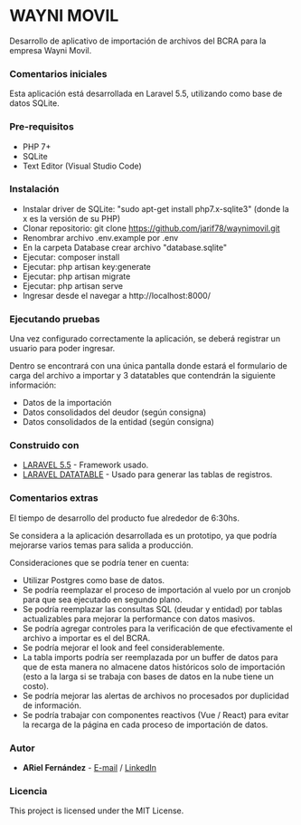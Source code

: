 # WAYNI MOVIL

Desarrollo de aplicativo de importación de archivos del BCRA para la empresa Wayni Movil.

### Comentarios iniciales

Esta aplicación está desarrollada en Laravel 5.5, utilizando como base de datos SQLite.

### Pre-requisitos

- PHP 7+
- SQLite
- Text Editor (Visual Studio Code)

### Instalación

- Instalar driver de SQLite: "sudo apt-get install php7.x-sqlite3" (donde la x es la versión de su PHP)
- Clonar repositorio: git clone https://github.com/jarif78/waynimovil.git
- Renombrar archivo .env.example por .env
- En la carpeta Database crear archivo "database.sqlite"
- Ejecutar: composer install
- Ejecutar: php artisan key:generate
- Ejecutar: php artisan migrate
- Ejecutar: php artisan serve
- Ingresar desde el navegar a http://localhost:8000/

### Ejecutando pruebas

Una vez configurado correctamente la aplicación, se deberá registrar un usuario para poder ingresar.

Dentro se encontrará con una única pantalla donde estará el formulario de carga del archivo a importar y 3 datatables que contendrán la siguiente información:

- Datos de la importación
- Datos consolidados del deudor (según consigna)
- Datos consolidados de la entidad (según consigna)

### Construido con

* [LARAVEL 5.5](https://laravel.com/) - Framework usado.
* [LARAVEL DATATABLE](https://github.com/yajra/laravel-datatables) - Usado para generar las tablas de registros.

### Comentarios extras

El tiempo de desarrollo del producto fue alrededor de 6:30hs.

Se considera a la aplicación desarrollada es un prototipo, ya que podría mejorarse varios temas para salida a producción.

Consideraciones que se podría tener en cuenta:

- Utilizar Postgres como base de datos.
- Se podría reemplazar el proceso de importación al vuelo por un cronjob para que sea ejecutado en segundo plano.
- Se podría reemplazar las consultas SQL (deudar y entidad) por tablas actualizables para mejorar la performance con datos masivos.
- Se podría agregar controles para la verificación de que efectivamente el archivo a importar es el del BCRA.
- Se podría mejorar el look and feel considerablemente.
- La tabla imports podría ser reemplazada por un buffer de datos para que de esta manera no almacene datos históricos solo de importación (esto a la larga si se trabaja con bases de datos en la nube tiene un costo).
- Se podría mejorar las alertas de archivos no procesados por duplicidad de información.
- Se podría trabajar con componentes reactivos (Vue / React) para evitar la recarga de la página en cada proceso de importación de datos.


### Autor

- **ARiel Fernández** - [E-mail](mailto:jarif78@gmail.com) / [LinkedIn](https://www.linkedin.com/in/jarif78/)

### Licencia

This project is licensed under the MIT License.